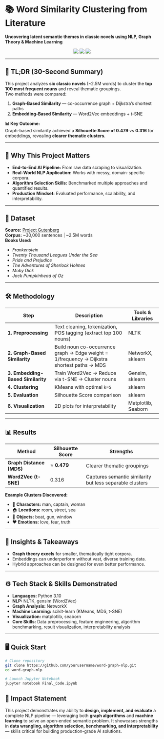# 📚 Word Similarity Clustering from Literature  
**Uncovering latent semantic themes in classic novels using NLP, Graph Theory & Machine Learning**  

<p align="center">
  <img src="https://img.shields.io/badge/Domain-NLP-blue?style=for-the-badge&logo=python"/>
  <img src="https://img.shields.io/badge/Approach-Graph%20Theory%20%2B%20Word%20Embeddings-orange?style=for-the-badge"/>
  <img src="https://img.shields.io/badge/Skills-Data%20Wrangling%20%7C%20ML%20%7C%20Visualization-green?style=for-the-badge"/>
</p>

---

## 🚀 TL;DR (30-Second Summary)
This project analyzes **six classic novels** (~2.5M words) to cluster the **top 100 most frequent nouns** and reveal thematic groupings.  
Two methods were compared:  
1. **Graph-Based Similarity** — co-occurrence graph + Dijkstra’s shortest paths  
2. **Embedding-Based Similarity** — Word2Vec embeddings + t-SNE  

**📊 Key Outcome:**  
Graph-based similarity achieved a **Silhouette Score of 0.479** vs **0.316** for embeddings, revealing **clearer thematic clusters**.

---

## 🎯 Why This Project Matters
- **End-to-End AI Pipeline:** From raw data scraping to visualization.  
- **Real-World NLP Application:** Works with messy, domain-specific corpora.  
- **Algorithm Selection Skills:** Benchmarked multiple approaches and quantified results.  
- **Production Mindset:** Evaluated performance, scalability, and interpretability.

---

## 📂 Dataset
**Source:** [Project Gutenberg](https://www.gutenberg.org/)  
**Corpus:** ~30,000 sentences | ~2.5M words  
**Books Used:**
- *Frankenstein*
- *Twenty Thousand Leagues Under the Sea*
- *Pride and Prejudice*
- *The Adventures of Sherlock Holmes*
- *Moby Dick*
- *Jack Pumpkinhead of Oz*

---

## 🛠 Methodology

| Step | Description | Tools & Libraries |
|------|-------------|-------------------|
| **1. Preprocessing** | Text cleaning, tokenization, POS tagging (extract top 100 nouns) | NLTK |
| **2. Graph-Based Similarity** | Build noun co-occurrence graph → Edge weight = 1/frequency → Dijkstra shortest paths → MDS | NetworkX, sklearn |
| **3. Embedding-Based Similarity** | Train Word2Vec → Reduce via t-SNE → Cluster nouns | Gensim, sklearn |
| **4. Clustering** | KMeans with optimal `k=5` | sklearn |
| **5. Evaluation** | Silhouette Score comparison | sklearn |
| **6. Visualization** | 2D plots for interpretability | Matplotlib, Seaborn |

---

## 📊 Results

| Method                 | Silhouette Score | Strengths |
|------------------------|------------------|-----------|
| **Graph Distance (MDS)** | ⭐ **0.479**     | Clearer thematic groupings |
| **Word2Vec (t-SNE)**    | 0.316            | Captures semantic similarity but less separable clusters |

**Example Clusters Discovered:**
- 👤 **Characters:** man, captain, woman  
- 🏠 **Locations:** room, street, sea  
- 🔧 **Objects:** boat, gun, window  
- ❤️ **Emotions:** love, fear, truth  

---

## 🧠 Insights & Takeaways
- **Graph theory excels** for smaller, thematically tight corpora.  
- Embeddings can underperform without vast, diverse training data.  
- Hybrid approaches can be designed for even better performance.  

---

## ⚙️ Tech Stack & Skills Demonstrated
- **Languages:** Python 3.10  
- **NLP:** NLTK, gensim (Word2Vec)  
- **Graph Analysis:** NetworkX  
- **Machine Learning:** scikit-learn (KMeans, MDS, t-SNE)  
- **Visualization:** matplotlib, seaborn  
- **Core Skills:** Data preprocessing, feature engineering, algorithm benchmarking, result visualization, interpretability analysis

---

## 🖥 Quick Start
```bash
# Clone repository
git clone https://github.com/yourusername/word-graph-nlp.git
cd word-graph-nlp

# Launch Jupyter Notebook
jupyter notebook Final_Code.ipynb
```
## 📌 Impact Statement
This project demonstrates my ability to **design, implement, and evaluate** a complete NLP pipeline — leveraging both **graph algorithms** and **machine learning** to solve an open-ended semantic problem. It showcases strengths in **data wrangling, algorithm selection, benchmarking, and interpretability** — skills critical for building production-grade AI solutions.
